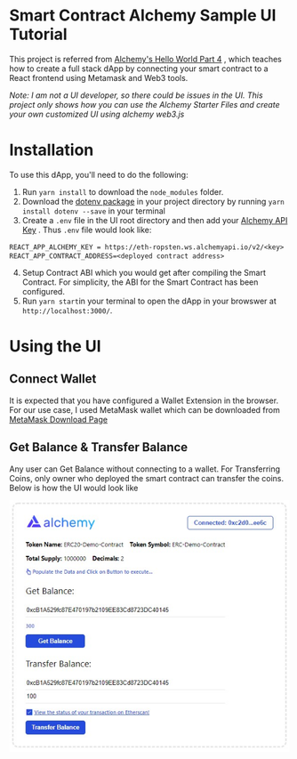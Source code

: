 # Smart Contract Alchemy Sample UI Tutorial

This project is referred
from [Alchemy's Hello World Part 4](https://docs.alchemy.com/alchemy/tutorials/hello-world-smart-contract/creating-a-full-stack-dapp)
,
which teaches how to create a full stack dApp by connecting your smart contract to a React frontend using Metamask and
Web3 tools.

_Note: I am not a UI developer, so there could be issues in the UI. This project only shows how you can use the Alchemy
Starter Files and create your own customized UI using alchemy web3.js_

# Installation

To use this dApp, you'll need to do the following:

1. Run `yarn install` to download the `node_modules` folder.
2. Download the [dotenv package](https://www.npmjs.com/package/dotenv) in your project directory by
   running `yarn install dotenv --save` in your terminal
3. Create a `.env` file in the UI root directory and then add
   your [Alchemy API Key](https://docs.alchemy.com/alchemy/tutorials/hello-world-smart-contract/creating-a-full-stack-dapp#establish-an-api-connection-to-the-ethereum-chain)
   .
   Thus `.env` file would look like:

```
REACT_APP_ALCHEMY_KEY = https://eth-ropsten.ws.alchemyapi.io/v2/<key>
REACT_APP_CONTRACT_ADDRESS=<deployed contract address>
```

4. Setup Contract ABI which you would get after compiling the Smart Contract. For simplicity, the ABI for the Smart
   Contract has been configured.
5. Run `yarn start`in your terminal to open the dApp in your browswer at `http://localhost:3000/`.

# Using the UI

## Connect Wallet

It is expected that you have configured a Wallet Extension in the browser. For our use case, I used MetaMask wallet
which can be downloaded from [MetaMask Download Page](https://metamask.io/download.html)

## Get Balance & Transfer Balance

Any user can Get Balance without connecting to a wallet. For Transferring Coins, only owner who deployed the smart
contract can transfer the coins. Below is how the UI would look like

![UI](./documentation/UI-Transaction-Page.jpg)
